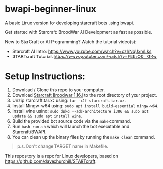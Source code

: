 # bwapi-beginner-linux

A basic Linux version for developing starcraft bots using bwapi.

Get started with Starcraft: BroodWar AI Development as fast as possible.

New to StarCraft or AI Programming? Watch the tutorial video(s):
* Starcraft AI Intro: https://www.youtube.com/watch?v=czhNqUxmLks
* STARTcraft Tutorial: https://www.youtube.com/watch?v=FEEkO6__GKw

# Setup Instructions:

1. Download / Clone this repo to your computer.
2. Download [Starcraft Broodwar 1.16.1](https://drive.google.com/file/d/1q4gib8OQ0CMDMBorhwWwta135uqwlCSk/view?usp=sharing) to the root directory of your project.
3. Unzip starcraft.tar.xz using: `tar -xJf starcraft.tar.xz`.
4. Install Mingw-w64 using: `sudo apt install build-essential mingw-w64`.
5. Install wine using: `sudo dpkg --add-architecture i386 && sudo apt update && sudo apt install wine`.
6. Build the provided bot source code via the `make` command.
7. Run `bash run.sh` which will launch the bot executable and Starcraft/BWAPI.
8. You can clean up the binary files by running the `make clean` command.

> p.s. Don't change TARGET name in Makefile.

This repository is a repo for Linux developers, based on https://github.com/davechurchill/STARTcraft.
